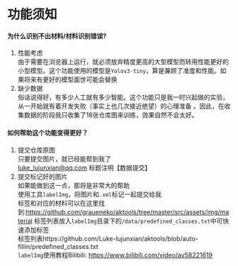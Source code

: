 # 功能须知
#### 为什么识别不出材料/材料识别错误?
1. 性能考虑<br>
  由于需要在浏览器上运行，就必须放弃精度更高的大型模型而转用性能更好的小型模型。这个功能使用的模型是`Yolov3-tiny`，算是兼顾了准度和性能。如果将来有更好的模型面世可能会替换
2. 缺少数据<br>
  俗话说得好，有多少人工就有多少智能。这个功能只是我一时兴起做的实验，从一开始就有着开发失败（事实上也几次接近绝望）的心理准备
  。因此，在收集数据的阶段我只收集了18张仓库图来训练，效果自然不会太好。
#### 如何帮助这个功能变得更好？
1. 提交仓库原图<br>
  只要提交图片，就已经能帮到我了<br>
  luke_lujunxian@qq.com 标题注明【数据提交】
2. 提交标记好的图片<br>
  如果能做到这一点，那将是非常大的帮助<br>
  使用工具`labelImg`，将图片和`.xml`标记一起提交给我<br>
  标签和对应的材料可以在这里找到:https://github.com/graueneko/aktools/tree/master/src/assets/img/material<be>
  标签列表放入`labelImg`目录下的`/data/predefined_classes.txt`中可快速添加标签<br>
  标签列表https://github.com/Luke-lujunxian/aktools/blob/auto-fillin/predefined_classes.txt<br>
  `labelImg`使用教程Bilibili: https://www.bilibili.com/video/av58221619
